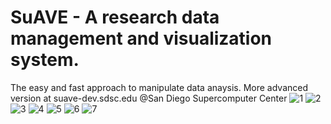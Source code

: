 # SuAVE - A research data management and visualization system.
The easy and fast approach to manipulate data anaysis. 
More advanced version at suave-dev.sdsc.edu
@San Diego Supercomputer Center
![1](https://cloud.githubusercontent.com/assets/11729695/17497659/d9f74a22-5d77-11e6-98eb-990ba6c8486d.png)
![2](https://cloud.githubusercontent.com/assets/11729695/17497645/cd600f24-5d77-11e6-9ebb-269ac156c41f.png)
![3](https://cloud.githubusercontent.com/assets/11729695/17497655/d60995f0-5d77-11e6-9237-36bb02328c4c.png)
![4](https://cloud.githubusercontent.com/assets/11729695/17497650/d2901e44-5d77-11e6-88c7-19334383c71d.png)
![5](https://cloud.githubusercontent.com/assets/11729695/17497645/cd600f24-5d77-11e6-9ebb-269ac156c41f.png)
![6](https://cloud.githubusercontent.com/assets/11729695/17497754/56cdc6e8-5d78-11e6-81ba-e50319960a31.png)
![7](https://cloud.githubusercontent.com/assets/11729695/17497774/680ee1a8-5d78-11e6-8eb5-25a33e212843.png)
